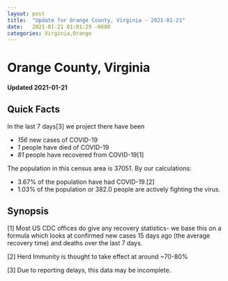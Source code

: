 ```yaml
---
layout: post
title:  "Update for Orange County, Virginia - 2021-01-21"
date:   2021-01-21 01:01:29 -0600
categories: Virginia,Orange
---
```


# Orange County, Virginia
#### Updated 2021-01-21

## Quick Facts

In the last 7 days[3] we project there have been
- *156* new cases of COVID-19
- *1* people have died of COVID-19
- *81* people have recovered from COVID-19[1]

The population in this census area is 37051. By our calculations:
- 3.67% of the population have had COVID-19.[2]
- 1.03% of the population or 382.0 people are actively fighting the virus.

## Synopsis




[1] Most US CDC offices do give any recovery statistics- we base this on a formula which looks at confirmed new cases
15 days ago (the average recovery time) and deaths over the last 7 days.

[2] Herd Immunity is thought to take effect at around ~70-80%

[3] Due to reporting delays, this data may be incomplete.
 
    